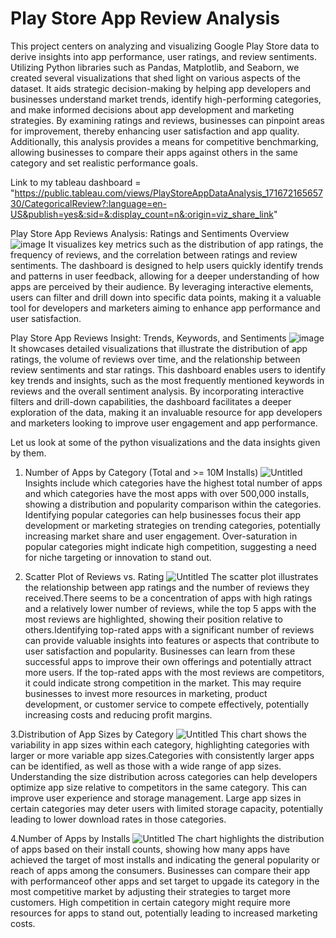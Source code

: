 # Play Store App Review Analysis
This project centers on analyzing and visualizing Google Play Store data to derive insights into app performance, user ratings, and review sentiments. Utilizing Python libraries such as Pandas, Matplotlib, and Seaborn, we created several visualizations that shed light on various aspects of the dataset.
It aids strategic decision-making by helping app developers and businesses understand market trends, identify high-performing categories, and make informed decisions about app development and marketing strategies. By examining ratings and reviews, businesses can pinpoint areas for improvement, thereby enhancing user satisfaction and app quality. Additionally, this analysis provides a means for competitive benchmarking, allowing businesses to compare their apps against others in the same category and set realistic performance goals.

Link to my tableau dashboard = "https://public.tableau.com/views/PlayStoreAppDataAnalysis_17167216565730/CategoricalReview?:language=en-US&publish=yes&:sid=&:display_count=n&:origin=viz_share_link"

Play Store App Reviews Analysis: Ratings and Sentiments Overview
![image](https://github.com/Ganesh-VG/Play-Store-App-Review-Analysis/assets/144704167/0dc3d468-41cf-42b2-8364-d6443023c2cd)
It visualizes key metrics such as the distribution of app ratings, the frequency of reviews, and the correlation between ratings and review sentiments. The dashboard is designed to help users quickly identify trends and patterns in user feedback, allowing for a deeper understanding of how apps are perceived by their audience. By leveraging interactive elements, users can filter and drill down into specific data points, making it a valuable tool for developers and marketers aiming to enhance app performance and user satisfaction.

Play Store App Reviews Insight: Trends, Keywords, and Sentiments
![image](https://github.com/Ganesh-VG/Play-Store-App-Review-Analysis/assets/144704167/8acd4447-01c9-47c2-a4b4-6615328487fe)
 It showcases detailed visualizations that illustrate the distribution of app ratings, the volume of reviews over time, and the relationship between review sentiments and star ratings. This dashboard enables users to identify key trends and insights, such as the most frequently mentioned keywords in reviews and the overall sentiment analysis. By incorporating interactive filters and drill-down capabilities, the dashboard facilitates a deeper exploration of the data, making it an invaluable resource for app developers and marketers looking to improve user engagement and app performance.
 
 Let us look at some of the python visualizations and the data insights given by them.
 
 1. Number of Apps by Category (Total and >= 10M Installs)
 ![Untitled](https://github.com/Ganesh-VG/Play-Store-App-Review-Analysis/assets/144704167/bbed2712-bb84-4a27-940d-5ad0e9e2e7d9)
Insights include which categories have the highest total number of apps and which categories have the most apps with over 500,000 installs, showing a distribution and popularity comparison within the categories. Identifying popular categories can help businesses focus their app development or marketing strategies on trending categories, potentially increasing market share and user engagement. Over-saturation in popular categories might indicate high competition, suggesting a need for niche targeting or innovation to stand out.

3. Scatter Plot of Reviews vs. Rating
![Untitled](https://github.com/Ganesh-VG/Play-Store-App-Review-Analysis/assets/144704167/b33de1a8-a058-43dc-ac2d-f4769b323f6f)
The scatter plot illustrates the relationship between app ratings and the number of reviews they received.There seems to be a concentration of apps with high ratings and a relatively lower number of reviews, while the top 5 apps with the most reviews are highlighted, showing their position relative to others.Identifying top-rated apps with a significant number of reviews can provide valuable insights into features or aspects that contribute to user satisfaction and popularity. Businesses can learn from these successful apps to improve their own offerings and potentially attract more users. If the top-rated apps with the most reviews are competitors, it could indicate strong competition in the market. This may require businesses to invest more resources in marketing, product development, or customer service to compete effectively, potentially increasing costs and reducing profit margins.

3.Distribution of App Sizes by Category
![Untitled](https://github.com/Ganesh-VG/Play-Store-App-Review-Analysis/assets/144704167/fd67faec-e988-4e37-8ccb-45220cf10c0e)
This chart shows the variability in app sizes within each category, highlighting categories with larger or more variable app sizes.Categories with consistently larger apps can be identified, as well as those with a wide range of app sizes. Understanding the size distribution across categories can help developers optimize app size relative to competitors in the same category. This can improve user experience and storage management. Large app sizes in certain categories may deter users with limited storage capacity, potentially leading to lower download rates in those categories.

4.Number of Apps by Installs
![Untitled](https://github.com/Ganesh-VG/Play-Store-App-Review-Analysis/assets/144704167/c28f1552-d12a-4ab8-8e48-12b20c539abc)
The chart highlights the distribution of apps based on their install counts, showing how many apps have achieved the target of most installs and indicating the general popularity or reach of apps among the consumers. Businesses can compare their app with performanceof other apps and set target to upgade its category in the most competitive market by adjusting their strategies to target more customers. High competition in certain category  might require more resources for apps to stand out, potentially leading to increased marketing costs.
